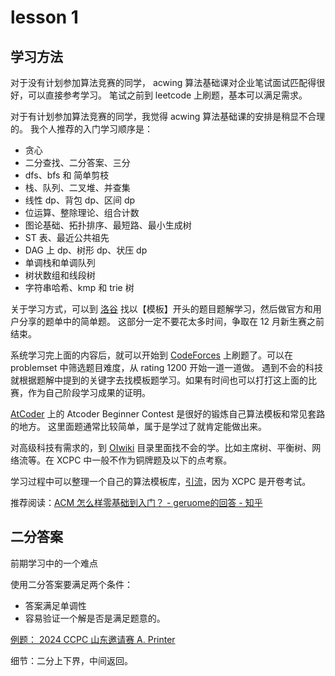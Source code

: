 # lesson 1

## 学习方法
对于没有计划参加算法竞赛的同学， acwing 算法基础课对企业笔试面试匹配得很好，可以直接参考学习。
笔试之前到 leetcode 上刷题，基本可以满足需求。

对于有计划参加算法竞赛的同学，我觉得 acwing 算法基础课的安排是稍显不合理的。
我个人推荐的入门学习顺序是：
+ 贪心
+ 二分查找、二分答案、三分
+ dfs、bfs 和 简单剪枝
+ 栈、队列、二叉堆、并查集
+ 线性 dp、背包 dp、区间 dp
+ 位运算、整除理论、组合计数
+ 图论基础、拓扑排序、最短路、最小生成树
+ ST 表、最近公共祖先
+ DAG 上 dp、树形 dp、状压 dp
+ 单调栈和单调队列
+ 树状数组和线段树
+ 字符串哈希、kmp 和 trie 树

关于学习方式，可以到 [洛谷](https://www.luogu.com.cn/) 找以【模板】开头的题目题解学习，然后做官方和用户分享的题单中的简单题。
这部分一定不要花太多时间，争取在 12 月新生赛之前结束。

系统学习完上面的内容后，就可以开始到 [CodeForces](https://codeforces.com/) 上刷题了。可以在 problemset 中筛选题目难度，从 rating 1200 开始一道一道做。
遇到不会的科技就根据题解中提到的关键字去找模板题学习。如果有时间也可以打打这上面的比赛，作为自己阶段学习成果的证明。

[AtCoder](https://atcoder.jp/) 上的 Atcoder Beginner Contest 是很好的锻炼自己算法模板和常见套路的地方。
这里面题通常比较简单，属于是学过了就肯定能做出来。

对高级科技有需求的，到 [OIwiki](https://oi-wiki.org/) 目录里面找不会的学。比如主席树、平衡树、网络流等。在 XCPC 中一般不作为铜牌题及以下的点考察。

学习过程中可以整理一个自己的算法模板库，[引流](https://github.com/nephrenn233/Templates-in-Competitive-Programming)，因为 XCPC 是开卷考试。

推荐阅读：[ACM 怎么样零基础到入门？ - geruome的回答 - 知乎](https://www.zhihu.com/question/26823471/answer/2423361138)

## 二分答案
前期学习中的一个难点

使用二分答案要满足两个条件：
+ 答案满足单调性
+ 容易验证一个解是否是满足题意的。

[例题： 2024 CCPC 山东邀请赛 A. Printer](https://codeforces.com/gym/105385/problem/A)

细节：二分上下界，中间返回。
